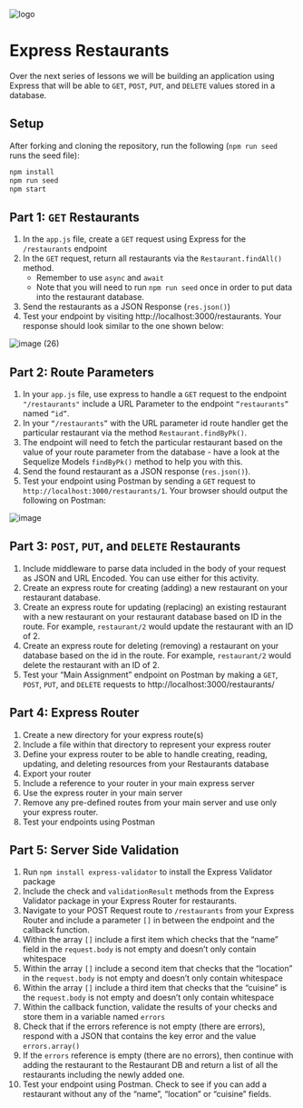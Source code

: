 ![logo](https://user-images.githubusercontent.com/44912347/202296600-c5f247d6-9616-49db-88f0-38433429d781.jpg)

# Express Restaurants
Over the next series of lessons we will be building an application using Express that will be able to `GET`, `POST`, `PUT`, and `DELETE` values stored in a database. 

## Setup
After forking and cloning the repository, run the following (`npm run seed` runs the seed file):

```bash
npm install
npm run seed
npm start
```

## Part 1: `GET` Restaurants
1. In the `app.js` file, create a `GET` request using Express for the `/restaurants` endpoint
2. In the `GET` request, return all restaurants via the `Restaurant.findAll()` method. 
    - Remember to use `async` and `await`
    - Note that you will need to run `npm run seed` once in order to put data into the restaurant database.
3. Send the restaurants as a JSON Response (`res.json()`)
4. Test your endpoint by visiting http://localhost:3000/restaurants. Your response should look similar to the one shown below:

![image (26)](https://user-images.githubusercontent.com/44912347/202527699-972e58f4-f0ec-4dda-a3ee-e9def56cf88a.png)

## Part 2: Route Parameters
1. In your `app.js` file, use express to handle a `GET` request to the endpoint `"/restaurants"` include a URL Parameter to the endpoint `“restaurants”` named `“id”`.
2. In your `“/restaurants”` with the URL parameter id route handler get the particular restaurant via the method `Restaurant.findByPk()`.
3. The endpoint will need to fetch the particular restaurant based on the value of your route parameter from the database - have a look at the Sequelize Models `findByPk()` method to help you with this.
4. Send the found restaurant as a JSON response (`res.json()`).
5. Test your endpoint using Postman by sending a `GET` request to `http://localhost:3000/restaurants/1`. Your browser should output the following on Postman:

![image](https://user-images.githubusercontent.com/44912347/202531981-59b58d9e-3a0d-473a-a2c3-c885d906a1d7.png)

## Part 3: `POST`, `PUT`, and `DELETE` Restaurants
1. Include middleware to parse data included in the body of your request as JSON and URL Encoded. You can use either for this activity.
2. Create an express route for creating (adding) a new restaurant on your restaurant database.
3. Create an express route for updating (replacing) an existing restaurant with a new restaurant on your restaurant database based on ID in the route. For example, `restaurant/2` would update the restaurant with an ID of 2.
4. Create an express route for deleting (removing) a restaurant on your database based on the id in the route. For example, `restaurant/2` would delete the restaurant with an ID of 2.
5. Test your “Main Assignment” endpoint on Postman by making a `GET`, `POST`, `PUT`, and `DELETE` requests to http://localhost:3000/restaurants/

## Part 4: Express Router
1. Create a new directory for your express route(s)
2. Include a file within that directory to represent your express router
3. Define your express router to be able to handle creating, reading, updating, and deleting resources from your Restaurants database
4. Export your router
5. Include a reference to your router in your main express server
6. Use the express router in your main server
7. Remove any pre-defined routes from your main server and use only your express router.
8. Test your endpoints using Postman

## Part 5: Server Side Validation
1. Run `npm install express-validator` to install the Express Validator package
2. Include the check and `validationResult` methods from the Express Validator package in your Express Router for restaurants.
3. Navigate to your POST Request route to `/restaurants` from your Express Router and include a parameter `[]` in between the endpoint and the callback function. 
4. Within the array `[]` include a first item which checks that the “name” field in the `request.body` is not empty and doesn’t only contain whitespace
5. Within the array `[]` include a second item that checks that the “location” in the `request.body` is not empty and doesn’t only contain whitespace
6. Within the array `[]` include a third item that checks that the “cuisine” is the `request.body` is not empty and doesn’t only contain whitespace
7. Within the callback function, validate the results of your checks and store them in a variable named `errors`
8. Check that if the errors reference is not empty (there are errors), respond with a JSON that contains the key error and the value `errors.array()`
9. If the `errors` reference is empty (there are no errors), then continue with adding the restaurant to the Restaurant DB and return a list of all the restaurants including the newly added one.
10. Test your endpoint using Postman. Check to see if you can add a restaurant without any of the “name”, “location” or “cuisine” fields.
